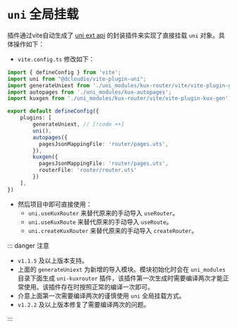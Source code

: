 # `uni` 全局挂载

插件通过vite自动生成了 [uni ext api](https://uniapp.dcloud.net.cn/api/extapi.html) 的封装插件来实现了直接挂载 `uni` 对象。具体操作如下：

+ `vite.config.ts` 修改如下：
```typescript
import { defineConfig } from 'vite';
import uni from "@dcloudio/vite-plugin-uni";
import generateUniext from './uni_modules/kux-router/vite/vite-plugin-generate-uniext' // [!code ++]
import autopages from './uni_modules/kux-autopages';
import kuxgen from './uni_modules/kux-router/vite/vite-plugin-kux-gen';

export default defineConfig({
	plugins: [
		generateUniext, // [!code ++]
		uni(),
        autopages({
          pagesJsonMappingFile: 'router/pages.uts',
        }),
        kuxgen({
          pagesJsonMappingFile: 'router/pages.uts',
          routerFile: 'router/router.uts'
        })
	],
})
```

+ 然后项目中即可直接使用：
    + `uni.useKuxRouter` 来替代原来的手动导入 `useRouter`。
    + `uni.useKuxRoute` 来替代原来的手动导入 `useRoute`。
    + `uni.createKuxRouter` 来替代原来的手动导入 `createRouter`。

::: danger 注意

+ `v1.1.5` 及以上版本支持。
+ 上面的 `generateUniext` 为新增的导入模块。模块初始化时会在 `uni_modules` 目录下面生成 `uni-kuxrouter` 插件，该插件第一次生成时需要编译两次才能正常使用。该插件存在时按照正常的编译一次即可。
+ 介意上面第一次需要编译两次的谨慎使用 `uni` 全局挂载方式。
+ `v1.2.2` 及以上版本修复了需要编译两次的问题。

:::
